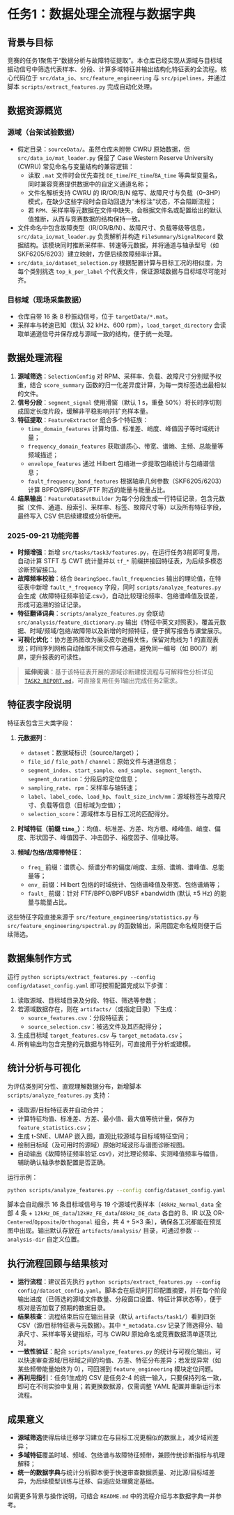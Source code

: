 # 任务1：数据处理全流程与数据字典

## 背景与目标

竞赛的任务1聚焦于“数据分析与故障特征提取”。本仓库已经实现从源域与目标域振动信号中筛选代表样本、分段、计算多域特征并输出结构化特征表的全流程。核心代码位于 `src/data_io`、`src/feature_engineering` 与 `src/pipelines`，并通过脚本 `scripts/extract_features.py` 完成自动化处理。

## 数据资源概览

### 源域（台架试验数据）

- 假定目录：`sourceData/`。虽然仓库未附带 CWRU 原始数据，但 `src/data_io/mat_loader.py` 保留了 Case Western Reserve University (CWRU) 常见命名与变量结构的兼容逻辑：
  - 读取 `.mat` 文件时会优先查找 `DE_time`/`FE_time`/`BA_time` 等典型变量名，同时兼容竞赛提供数据中的自定义通道名称；
  - 文件名解析支持 CWRU 的 IR/OR/B/N 缩写、故障尺寸与负载（0–3HP）模式，在缺少这些字段时会自动回退为“未标注”状态，不会阻断流程；
  - 若 `RPM`、采样率等元数据在文件中缺失，会根据文件名或配置给出的默认值推断，从而与竞赛数据的结构保持一致。
- 文件命名中包含故障类型（IR/OR/B/N）、故障尺寸、负载等级等信息，`src/data_io/mat_loader.py` 负责解析并构造 `FileSummary`/`SignalRecord` 数据结构。该模块同时推断采样率、转速等元数据，并将通道与轴承型号（如 SKF6205/6203）建立映射，方便后续故障频率计算。
- `src/data_io/dataset_selection.py` 根据配置计算与目标工况的相似度，为每个类别挑选 `top_k_per_label` 个代表文件，保证源域数据与目标域尽可能对齐。

### 目标域（现场采集数据）

- 仓库自带 16 条 8 秒振动信号，位于 `targetData/*.mat`。
- 采样率与转速已知（默认 32 kHz、600 rpm），`load_target_directory` 会读取单通道信号并保存成与源域一致的结构，便于统一处理。

## 数据处理流程

1. **源域筛选**：`SelectionConfig` 对 RPM、采样率、负载、故障尺寸分别赋予权重，结合 `score_summary` 函数的归一化差异度计算，为每一类标签选出最相似的文件。
2. **信号分段**：`segment_signal` 使用滑窗（默认 1 s，重叠 50%）将长时序切割成固定长度片段，缓解非平稳影响并扩充样本量。
3. **特征提取**：`FeatureExtractor` 组合多个特征族：
   - `time_domain_features` 计算均值、标准差、峭度、峰值因子等时域统计量；
   - `frequency_domain_features` 获取谱质心、带宽、谱熵、主频、总能量等频域描述；
   - `envelope_features` 通过 Hilbert 包络进一步提取包络统计与包络谱信息；
   - `fault_frequency_band_features` 根据轴承几何参数（SKF6205/6203）计算 BPFO/BPFI/BSF/FTF 附近的能量与能量占比。
4. **结果输出**：`FeatureDatasetBuilder` 为每个分段生成一行特征记录，包含元数据（文件、通道、段索引、采样率、标签、故障尺寸等）以及所有特征字段，最终写入 CSV 供后续建模或分析使用。

### 2025-09-21 功能完善

- **时频增强**：新增 `src/tasks/task3/features.py`，在运行任务3前即可复用，自动计算 STFT 与 CWT 统计量并以 `tf_*` 前缀拼接回特征表，为后续多模态诊断预留接口。
- **故障频率校验**：结合 `BearingSpec.fault_frequencies` 输出的理论值，在特征表中新增 `fault_*_frequency` 字段，同时 `scripts/analyze_features.py` 会生成《故障特征频率验证.csv》，自动比较理论频率、包络谱峰值及误差，形成可追溯的验证记录。
- **特征翻译词典**：`scripts/analyze_features.py` 会联动 `src/analysis/feature_dictionary.py` 输出《特征中英文对照表》，覆盖元数据、时域/频域/包络/故障带以及新增的时频特征，便于撰写报告与课堂展示。
- **可视化优化**：协方差热图改为展示皮尔逊相关性，保留对角线为 1 的直观表现；时间序列网格自动抽取不同文件与通道，避免同一编号（如 B007）刷屏，提升报表的可读性。

> **延伸阅读**：基于该特征表开展的源域诊断建模流程与可解释性分析详见 [`TASK2_REPORT.md`](TASK2_REPORT.md)，可直接复用任务1输出完成任务2需求。

## 特征表字段说明

特征表包含三大类字段：

1. **元数据列**：
   - `dataset`：数据域标识（source/target）；
   - `file_id` / `file_path` / `channel`：原始文件与通道信息；
   - `segment_index`、`start_sample`、`end_sample`、`segment_length`、`segment_duration`：分段后的定位信息；
   - `sampling_rate`、`rpm`：采样率与轴转速；
   - `label`、`label_code`、`load_hp`、`fault_size_inch/mm`：源域标签与故障尺寸、负载等信息（目标域为空值）；
   - `selection_score`：源域样本与目标工况的匹配得分。

2. **时域特征（前缀 `time_`）**：均值、标准差、方差、均方根、峰峰值、峭度、偏度、形状因子、峰值因子、冲击因子、裕度因子、信噪比等。

3. **频域/包络/故障带特征**：
   - `freq_` 前缀：谱质心、频谱分布的偏度/峭度、主频、谱熵、谱峰值、总能量等；
   - `env_` 前缀：Hilbert 包络的时域统计、包络谱峰值及带宽、包络谱熵等；
   - `fault_` 前缀：针对 FTF/BPFO/BPFI/BSF ±bandwidth (默认 ±5 Hz) 的能量与能量占比。

这些特征字段直接来源于 `src/feature_engineering/statistics.py` 与 `src/feature_engineering/spectral.py` 的函数输出，采用固定命名规则便于后续筛选。

## 数据集制作方式

运行 `python scripts/extract_features.py --config config/dataset_config.yaml` 即可按照配置完成以下步骤：

1. 读取源域、目标域目录及分段、特征、筛选等参数；
2. 若源域数据存在，则在 `artifacts/`（或指定目录）下生成：
   - `source_features.csv`：分段特征表；
   - `source_selection.csv`：被选文件及其匹配得分；
3. 生成目标域 `target_features.csv` 与 `target_metadata.csv`；
4. 所有输出均包含完整的元数据与特征列，可直接用于分析或建模。

## 统计分析与可视化

为评估类别可分性、直观理解数据分布，新增脚本 `scripts/analyze_features.py` 支持：

- 读取源/目标特征表并自动合并；
- 计算特征均值、标准差、方差、最小值、最大值等统计量，保存为 `feature_statistics.csv`；
- 生成 t-SNE、UMAP 嵌入图，直观比较源域与目标域特征空间；
- 绘制目标域（及可用时的源域）原始时域波形与谱图诊断视图。
- 自动输出《故障特征频率验证.csv》，对比理论频率、实测峰值频率与幅值，辅助确认轴承参数配置是否正确。

运行示例：

```bash
python scripts/analyze_features.py --config config/dataset_config.yaml --preview-seconds 3
```

脚本会自动展示 16 条目标域信号与 19 个源域代表样本（`48kHz_Normal_data` 全部 4 条 + `12kHz_DE_data`/`12kHz_FE_data`/`48kHz_DE_data` 各自的 B、IR 以及 OR-`Centered`/`Opposite`/`Orthogonal` 组合，共 4 + 5×3 条），确保各工况都能在预览图中出现。输出默认存放在 `artifacts/analysis/` 目录，可通过参数 `--analysis-dir` 自定义位置。

## 执行流程回顾与结果核对

- **运行流程**：建议首先执行 `python scripts/extract_features.py --config config/dataset_config.yaml`。脚本会在启动时打印配置摘要，并在每个阶段输出进度（已筛选的源域文件数量、分段窗口设置、特征计算状态等），便于核对是否加载了预期的数据目录。
- **结果核查**：流程结束后应在输出目录（默认 `artifacts/task1/`）看到四张 CSV（源/目标特征表与元数据）。其中 `*_metadata.csv` 记录了筛选得分、轴承尺寸、采样率等关键指标，可与 CWRU 原始命名或竞赛数据清单逐项比对。
- **一致性验证**：配合 `scripts/analyze_features.py` 的统计与可视化输出，可以快速审查源域/目标域之间的均值、方差、特征分布差异；若发现异常（如某些频带能量始终为 0），可回溯到 `feature_engineering` 模块定位问题。
- **再利用指引**：任务1生成的 CSV 是任务2-4 的统一输入，只要保持列名一致，即可在不同实验中复用；若更换数据源，仅需调整 YAML 配置并重新运行本流程。

## 成果意义

- **源域筛选**使得后续迁移学习建立在与目标工况更相似的数据上，减少域间差异；
- **多域特征**覆盖时域、频域、包络谱与故障特征频带，兼顾传统诊断指标与机理解释；
- **统一的数据字典**与统计分析脚本便于快速审查数据质量、对比源/目标域差异，为后续模型训练与迁移、自适应处理奠定基础。

如需更多背景与操作说明，可结合 `README.md` 中的流程介绍与本数据字典一并参考。

